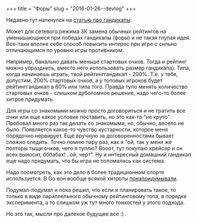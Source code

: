 +++
title = "Форы"
slug = "2016-01-26--devlog"
+++

Недавно тут наткнулся на
[статью про гандикапы](http://www.progamer.ru/dev/handicaps.htm).

Может для сетевого режима ЗК замена обычных рейтингов на уменьшающиеся
при победах гандикапы (форы) и не такая глупая идея. Все-таки вполне
себе способ повысить интерес при игре с сильно отличающимся по уровню
игры противником.

Например, банально давать меньше стартовых очков. Тогда и рейтинг можно
упразднить, вместо него использовать размер гандикапа). Типа, когда
начинаешь играть, твой рейтинггандикап - 200%. Т.е. у тебя, допустим,
200% стартовых очков, а у топовых игроков будет рейтинггандикап в 60%
или типа того. Правда тупо менять количество стартовых очков - слишком
дуболомное решение, надо чего-то более хитрое придумать.

Для игры со знакомыми можно просто договориться и не тратить все очки
или еще какое условие поставить, но это как-то "не круто". Пробовал
много раз так делать со знакомыми, но, обычно, весело не было.
Появляется какое-то чувство кустарности, которое меня порядочно
нервирует. Еще вручную за договоренностями бывает сложно следить. Точно
помню пару раз, как я "ой, так у меня же полторы тыщи очков, чего я
туплю? Вооот, тут покупаю крейсер и он всех выносит, бббабах! ..ой,
черт". Ну и интересный домашний гандикап еще надо придумать, что бы игра
не поломалась как система.

Надо посмотреть, как это дело в более традиционном спорте используется.
В Go вон вообще всякой хитроты
[понапридумывали](https://ru.wikipedia.org/wiki/%D0%A4%D0%BE%D1%80%D0%B0#.D0.A4.D0.BE.D1.80.D0.B0_.D0.B2_.D0.B3.D0.BE).

Подумал-подумал и пока решил, что если и планировать такое, то только в
виде параллельного обычному рейтинговому топа, в порядке эксперимента, а
то слишком уж тут много тонкостей у этого подхода.

Но это так, мысли про далекое будущее все :) .
